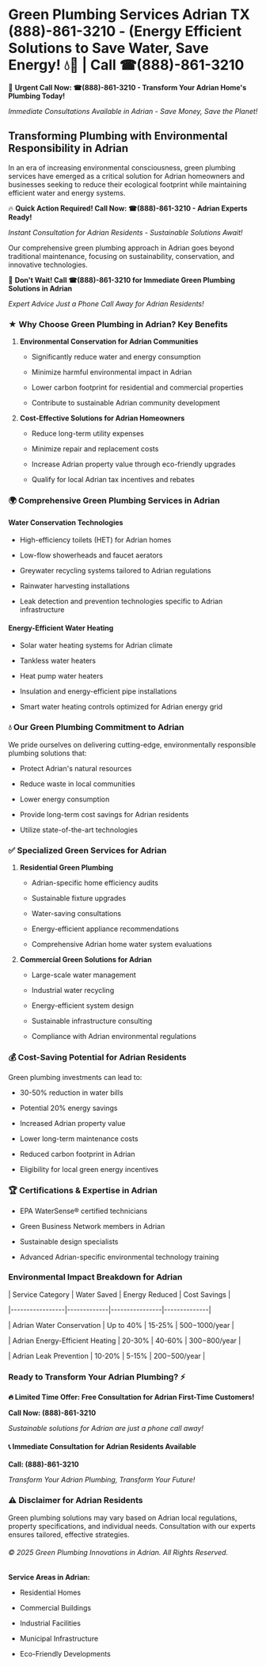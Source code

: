 # Green Plumbing Services Adrian TX (888)-861-3210 - (Energy Efficient Solutions to Save Water, Save Energy! 💧🌿 | Call ☎(888)-861-3210

🚨 **Urgent Call Now: ☎(888)-861-3210 - Transform Your Adrian Home's Plumbing Today!**
*Immediate Consultations Available in Adrian - Save Money, Save the Planet!*

## Transforming Plumbing with Environmental Responsibility in Adrian

In an era of increasing environmental consciousness, green plumbing services have emerged as a critical solution for Adrian homeowners and businesses seeking to reduce their ecological footprint while maintaining efficient water and energy systems. 

🔥 **Quick Action Required! Call Now: ☎(888)-861-3210 - Adrian Experts Ready!**
*Instant Consultation for Adrian Residents - Sustainable Solutions Await!*

Our comprehensive green plumbing approach in Adrian goes beyond traditional maintenance, focusing on sustainability, conservation, and innovative technologies.

🚨 **Don't Wait! Call ☎(888)-861-3210 for Immediate Green Plumbing Solutions in Adrian**
*Expert Advice Just a Phone Call Away for Adrian Residents!*

### ★ Why Choose Green Plumbing in Adrian? Key Benefits

1. **Environmental Conservation for Adrian Communities** 
   - Significantly reduce water and energy consumption
   - Minimize harmful environmental impact in Adrian
   - Lower carbon footprint for residential and commercial properties
   - Contribute to sustainable Adrian community development

2. **Cost-Effective Solutions for Adrian Homeowners** 
   - Reduce long-term utility expenses
   - Minimize repair and replacement costs
   - Increase Adrian property value through eco-friendly upgrades
   - Qualify for local Adrian tax incentives and rebates

### 🌍 Comprehensive Green Plumbing Services in Adrian

#### Water Conservation Technologies
- High-efficiency toilets (HET) for Adrian homes
- Low-flow showerheads and faucet aerators
- Greywater recycling systems tailored to Adrian regulations
- Rainwater harvesting installations
- Leak detection and prevention technologies specific to Adrian infrastructure

#### Energy-Efficient Water Heating
- Solar water heating systems for Adrian climate
- Tankless water heaters
- Heat pump water heaters
- Insulation and energy-efficient pipe installations
- Smart water heating controls optimized for Adrian energy grid

### 💧 Our Green Plumbing Commitment to Adrian

We pride ourselves on delivering cutting-edge, environmentally responsible plumbing solutions that:
- Protect Adrian's natural resources
- Reduce waste in local communities
- Lower energy consumption
- Provide long-term cost savings for Adrian residents
- Utilize state-of-the-art technologies

### ✅ Specialized Green Services for Adrian

1. **Residential Green Plumbing**
   - Adrian-specific home efficiency audits
   - Sustainable fixture upgrades
   - Water-saving consultations
   - Energy-efficient appliance recommendations
   - Comprehensive Adrian home water system evaluations

2. **Commercial Green Solutions for Adrian**
   - Large-scale water management
   - Industrial water recycling
   - Energy-efficient system design
   - Sustainable infrastructure consulting
   - Compliance with Adrian environmental regulations

### 💰 Cost-Saving Potential for Adrian Residents

Green plumbing investments can lead to:
- 30-50% reduction in water bills
- Potential 20% energy savings
- Increased Adrian property value
- Lower long-term maintenance costs
- Reduced carbon footprint in Adrian
- Eligibility for local green energy incentives

### 🏆 Certifications & Expertise in Adrian

- EPA WaterSense® certified technicians
- Green Business Network members in Adrian
- Sustainable design specialists
- Advanced Adrian-specific environmental technology training

### Environmental Impact Breakdown for Adrian

| Service Category | Water Saved | Energy Reduced | Cost Savings |
|-----------------|-------------|----------------|--------------|
| Adrian Water Conservation | Up to 40% | 15-25% | $500-$1000/year |
| Adrian Energy-Efficient Heating | 20-30% | 40-60% | $300-$800/year |
| Adrian Leak Prevention | 10-20% | 5-15% | $200-$500/year |

### Ready to Transform Your Adrian Plumbing? ⚡

**🔥 Limited Time Offer: Free Consultation for Adrian First-Time Customers!**

**Call Now: (888)-861-3210**
*Sustainable solutions for Adrian are just a phone call away!*

#### 📞 Immediate Consultation for Adrian Residents Available

**Call: (888)-861-3210**
*Transform Your Adrian Plumbing, Transform Your Future!*

### ⚠️ Disclaimer for Adrian Residents

Green plumbing solutions may vary based on Adrian local regulations, property specifications, and individual needs. Consultation with our experts ensures tailored, effective strategies.

###### © 2025 Green Plumbing Innovations in Adrian. All Rights Reserved.

**Service Areas in Adrian:** 
- Residential Homes
- Commercial Buildings
- Industrial Facilities
- Municipal Infrastructure
- Eco-Friendly Developments